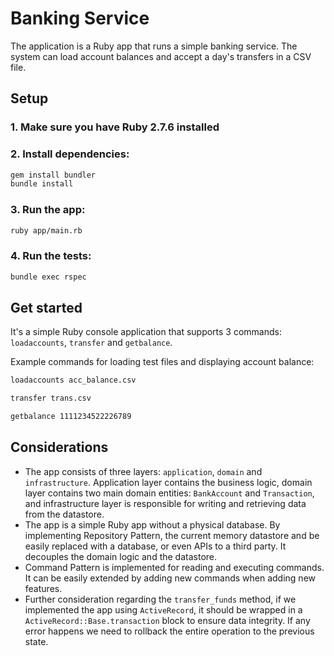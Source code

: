 # Banking Service

The application is a Ruby app that runs a simple banking service. The system can load account balances and accept a day's transfers in a CSV file.

## Setup

### 1. Make sure you have Ruby 2.7.6 installed

### 2. Install dependencies:

```bash
gem install bundler
bundle install
```

### 3. Run the app:

```bash
ruby app/main.rb
```

### 4. Run the tests:

```bash
bundle exec rspec
```

## Get started

It's a simple Ruby console application that supports 3 commands: `loadaccounts`, `transfer` and `getbalance`.

Example commands for loading test files and displaying account balance:

```bash
loadaccounts acc_balance.csv

transfer trans.csv

getbalance 1111234522226789
```

## Considerations

* The app consists of three layers: `application`, `domain` and `infrastructure`. Application layer contains the business logic, domain layer contains two main domain entities: `BankAccount` and `Transaction`, and infrastructure layer is responsible for writing and retrieving data from the datastore.
* The app is a simple Ruby app without a physical database. By implementing Repository Pattern, the current memory datastore and be easily replaced with a database, or even APIs to a third party. It decouples the domain logic and the datastore.
* Command Pattern is implemented for reading and executing commands. It can be easily extended by adding new commands when adding new features.
* Further consideration regarding the `transfer_funds` method, if we implemented the app using `ActiveRecord`, it should be wrapped in a `ActiveRecord::Base.transaction` block to ensure data integrity. If any error happens we need to rollback the entire operation to the previous state.
